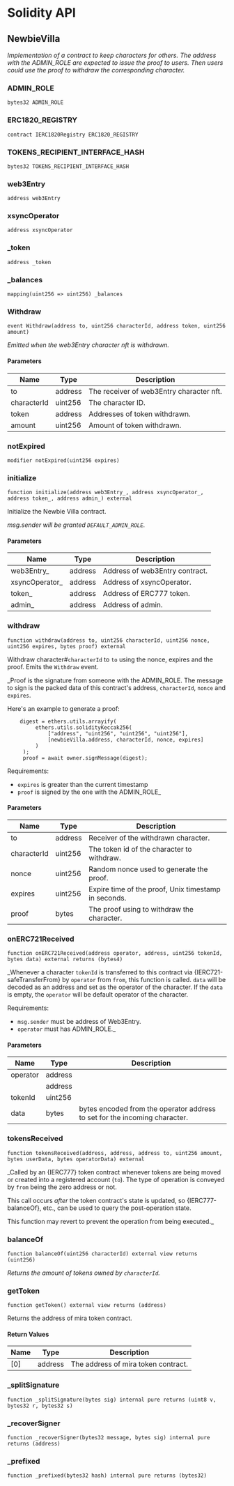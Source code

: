 # Solidity API

## NewbieVilla

_Implementation of a contract to keep characters for others. The address with
the ADMIN_ROLE are expected to issue the proof to users. Then users could use the
proof to withdraw the corresponding character._

### ADMIN_ROLE

```solidity
bytes32 ADMIN_ROLE
```

### ERC1820_REGISTRY

```solidity
contract IERC1820Registry ERC1820_REGISTRY
```

### TOKENS_RECIPIENT_INTERFACE_HASH

```solidity
bytes32 TOKENS_RECIPIENT_INTERFACE_HASH
```

### web3Entry

```solidity
address web3Entry
```

### xsyncOperator

```solidity
address xsyncOperator
```

### _token

```solidity
address _token
```

### _balances

```solidity
mapping(uint256 => uint256) _balances
```

### Withdraw

```solidity
event Withdraw(address to, uint256 characterId, address token, uint256 amount)
```

_Emitted when the web3Entry character nft is withdrawn._

#### Parameters

| Name | Type | Description |
| ---- | ---- | ----------- |
| to | address | The receiver of web3Entry character nft. |
| characterId | uint256 | The character ID. |
| token | address | Addresses of token withdrawn. |
| amount | uint256 | Amount of token withdrawn. |

### notExpired

```solidity
modifier notExpired(uint256 expires)
```

### initialize

```solidity
function initialize(address web3Entry_, address xsyncOperator_, address token_, address admin_) external
```

Initialize the Newbie Villa contract.

_msg.sender will be granted `DEFAULT_ADMIN_ROLE`._

#### Parameters

| Name | Type | Description |
| ---- | ---- | ----------- |
| web3Entry_ | address | Address of web3Entry contract. |
| xsyncOperator_ | address | Address of xsyncOperator. |
| token_ | address | Address of ERC777 token. |
| admin_ | address | Address of admin. |

### withdraw

```solidity
function withdraw(address to, uint256 characterId, uint256 nonce, uint256 expires, bytes proof) external
```

Withdraw character#`characterId` to `to` using the nonce, expires and the proof.
Emits the `Withdraw` event.

_Proof is the signature from someone with the ADMIN_ROLE. The message to sign is
the packed data of this contract's address, `characterId`, `nonce` and `expires`.

Here's an example to generate a proof:
```
    digest = ethers.utils.arrayify(
         ethers.utils.solidityKeccak256(
             ["address", "uint256", "uint256", "uint256"],
             [newbieVilla.address, characterId, nonce, expires]
         )
     );
     proof = await owner.signMessage(digest);
```

Requirements:
- `expires` is greater than the current timestamp
- `proof` is signed by the one with the ADMIN_ROLE_

#### Parameters

| Name | Type | Description |
| ---- | ---- | ----------- |
| to | address | Receiver of the withdrawn character. |
| characterId | uint256 | The token id of the character to withdraw. |
| nonce | uint256 | Random nonce used to generate the proof. |
| expires | uint256 | Expire time of the proof, Unix timestamp in seconds. |
| proof | bytes | The proof using to withdraw the character. |

### onERC721Received

```solidity
function onERC721Received(address operator, address, uint256 tokenId, bytes data) external returns (bytes4)
```

_Whenever a character `tokenId` is transferred to this contract via {IERC721-safeTransferFrom}
by `operator` from `from`, this function is called. `data` will be decoded as an address and set as
the operator of the character. If the `data` is empty, the `operator` will be default operator of the
character.

Requirements:

- `msg.sender` must be address of Web3Entry.
- `operator` must has ADMIN_ROLE._

#### Parameters

| Name | Type | Description |
| ---- | ---- | ----------- |
| operator | address |  |
|  | address |  |
| tokenId | uint256 |  |
| data | bytes | bytes encoded from the operator address to set for the incoming character. |

### tokensReceived

```solidity
function tokensReceived(address, address, address to, uint256 amount, bytes userData, bytes operatorData) external
```

_Called by an {IERC777} token contract whenever tokens are being
moved or created into a registered account (`to`). The type of operation
is conveyed by `from` being the zero address or not.

This call occurs _after_ the token contract's state is updated, so
{IERC777-balanceOf}, etc., can be used to query the post-operation state.

This function may revert to prevent the operation from being executed._

### balanceOf

```solidity
function balanceOf(uint256 characterId) external view returns (uint256)
```

_Returns the amount of tokens owned by `characterId`._

### getToken

```solidity
function getToken() external view returns (address)
```

Returns the address of mira token contract.

#### Return Values

| Name | Type | Description |
| ---- | ---- | ----------- |
| [0] | address | The address of mira token contract. |

### _splitSignature

```solidity
function _splitSignature(bytes sig) internal pure returns (uint8 v, bytes32 r, bytes32 s)
```

### _recoverSigner

```solidity
function _recoverSigner(bytes32 message, bytes sig) internal pure returns (address)
```

### _prefixed

```solidity
function _prefixed(bytes32 hash) internal pure returns (bytes32)
```

